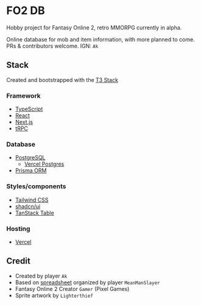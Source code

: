 # FO2 DB

Hobby project for Fantasy Online 2, retro MMORPG currently in alpha.

Online database for mob and item information, with more planned to come. PRs & contributors welcome. IGN: `Ak`

## Stack

Created and bootstrapped with the [T3 Stack](https://create.t3.gg/)

### Framework
- [TypeScript](https://www.typescriptlang.org/)
- [React](https://react.dev/)
- [Next.js](https://nextjs.org)
- [tRPC](https://trpc.io)

### Database
- [PostgreSQL](https://www.postgresql.org/)
  - [Vercel Postgres](https://vercel.com/docs/storage/vercel-postgres)
- [Prisma ORM](https://prisma.io)

### Styles/components
- [Tailwind CSS](https://tailwindcss.com)
- [shadcn/ui](https://ui.shadcn.com/)
- [TanStack Table](https://tanstack.com/table/v8)

### Hosting
- [Vercel](https://vercel.com/)

## Credit

- Created by player `Ak`
- Based on [spreadsheet](https://docs.google.com/spreadsheets/d/1PLZM8evK3MPBV-1xaQjsP0aEJ09okbKq4ipCZeASz2M/edit#gid=0) organized by player `MeanManSlayer`
- Fantasy Online 2 Creator `Gamer` (Pixel Games)
- Sprite artwork by `Lighterthief`